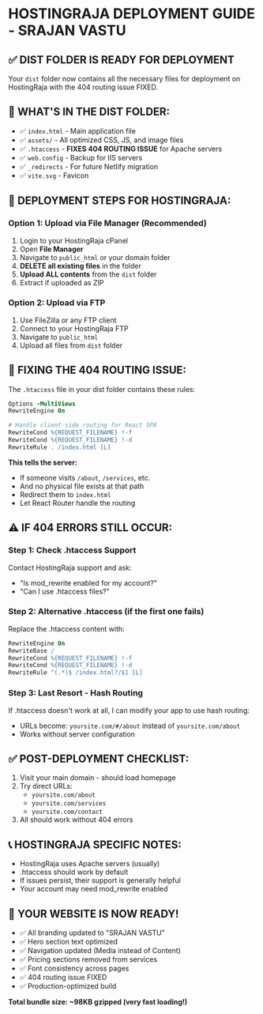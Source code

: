 # HOSTINGRAJA DEPLOYMENT GUIDE - SRAJAN VASTU

## ✅ DIST FOLDER IS READY FOR DEPLOYMENT

Your `dist` folder now contains all the necessary files for deployment on HostingRaja with the 404 routing issue FIXED.

## 📁 WHAT'S IN THE DIST FOLDER:
- ✅ `index.html` - Main application file
- ✅ `assets/` - All optimized CSS, JS, and image files
- ✅ `.htaccess` - **FIXES 404 ROUTING ISSUE** for Apache servers
- ✅ `web.config` - Backup for IIS servers
- ✅ `_redirects` - For future Netlify migration
- ✅ `vite.svg` - Favicon

## 🚀 DEPLOYMENT STEPS FOR HOSTINGRAJA:

### Option 1: Upload via File Manager (Recommended)
1. Login to your HostingRaja cPanel
2. Open **File Manager**
3. Navigate to `public_html` or your domain folder
4. **DELETE all existing files** in the folder
5. **Upload ALL contents** from the `dist` folder
6. Extract if uploaded as ZIP

### Option 2: Upload via FTP
1. Use FileZilla or any FTP client
2. Connect to your HostingRaja FTP
3. Navigate to `public_html`
4. Upload all files from `dist` folder

## 🔧 FIXING THE 404 ROUTING ISSUE:

The `.htaccess` file in your dist folder contains these rules:
```apache
Options -MultiViews
RewriteEngine On

# Handle client-side routing for React SPA
RewriteCond %{REQUEST_FILENAME} !-f
RewriteCond %{REQUEST_FILENAME} !-d
RewriteRule . /index.html [L]
```

**This tells the server:**
- If someone visits `/about`, `/services`, etc.
- And no physical file exists at that path
- Redirect them to `index.html`
- Let React Router handle the routing

## ⚠️ IF 404 ERRORS STILL OCCUR:

### Step 1: Check .htaccess Support
Contact HostingRaja support and ask:
- "Is mod_rewrite enabled for my account?"
- "Can I use .htaccess files?"

### Step 2: Alternative .htaccess (if the first one fails)
Replace the .htaccess content with:
```apache
RewriteEngine On
RewriteBase /
RewriteCond %{REQUEST_FILENAME} !-f
RewriteCond %{REQUEST_FILENAME} !-d
RewriteRule ^(.*)$ /index.html?/$1 [L]
```

### Step 3: Last Resort - Hash Routing
If .htaccess doesn't work at all, I can modify your app to use hash routing:
- URLs become: `yoursite.com/#/about` instead of `yoursite.com/about`
- Works without server configuration

## ✅ POST-DEPLOYMENT CHECKLIST:
1. Visit your main domain - should load homepage
2. Try direct URLs:
   - `yoursite.com/about`
   - `yoursite.com/services`
   - `yoursite.com/contact`
3. All should work without 404 errors

## 📞 HOSTINGRAJA SPECIFIC NOTES:
- HostingRaja uses Apache servers (usually)
- .htaccess should work by default
- If issues persist, their support is generally helpful
- Your account may need mod_rewrite enabled

## 🎯 YOUR WEBSITE IS NOW READY!
- ✅ All branding updated to "SRAJAN VASTU"
- ✅ Hero section text optimized
- ✅ Navigation updated (Media instead of Content)
- ✅ Pricing sections removed from services
- ✅ Font consistency across pages
- ✅ 404 routing issue FIXED
- ✅ Production-optimized build

**Total bundle size: ~98KB gzipped (very fast loading!)**